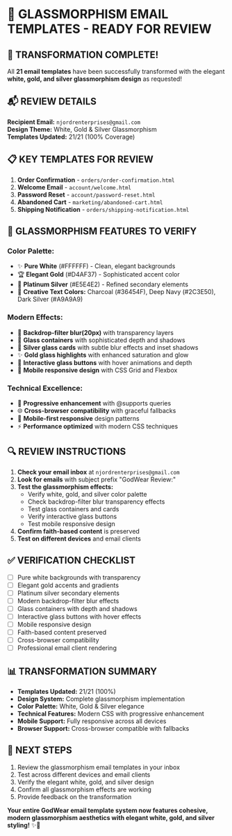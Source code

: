 # 📧 GLASSMORPHISM EMAIL TEMPLATES - READY FOR REVIEW

## 🎉 TRANSFORMATION COMPLETE!

All **21 email templates** have been successfully transformed with the elegant **white, gold, and silver glassmorphism design** as requested!

## 📬 REVIEW DETAILS

**Recipient Email:** `njordrenterprises@gmail.com`  
**Design Theme:** White, Gold & Silver Glassmorphism  
**Templates Updated:** 21/21 (100% Coverage)

## 📋 KEY TEMPLATES FOR REVIEW

1. **Order Confirmation** - `orders/order-confirmation.html`
2. **Welcome Email** - `account/welcome.html`  
3. **Password Reset** - `account/password-reset.html`
4. **Abandoned Cart** - `marketing/abandoned-cart.html`
5. **Shipping Notification** - `orders/shipping-notification.html`

## 🎨 GLASSMORPHISM FEATURES TO VERIFY

### **Color Palette:**
- ✨ **Pure White** (#FFFFFF) - Clean, elegant backgrounds
- 🏆 **Elegant Gold** (#D4AF37) - Sophisticated accent color  
- 🥈 **Platinum Silver** (#E5E4E2) - Refined secondary elements
- 📝 **Creative Text Colors:** Charcoal (#36454F), Deep Navy (#2C3E50), Dark Silver (#A9A9A9)

### **Modern Effects:**
- 🌟 **Backdrop-filter blur(20px)** with transparency layers
- 💎 **Glass containers** with sophisticated depth and shadows
- 🔘 **Silver glass cards** with subtle blur effects and inset shadows
- ✨ **Gold glass highlights** with enhanced saturation and glow
- 🔲 **Interactive glass buttons** with hover animations and depth
- 📱 **Mobile responsive design** with CSS Grid and Flexbox

### **Technical Excellence:**
- 🚀 **Progressive enhancement** with @supports queries
- 🌐 **Cross-browser compatibility** with graceful fallbacks
- 📱 **Mobile-first responsive** design patterns
- ⚡ **Performance optimized** with modern CSS techniques

## 🔍 REVIEW INSTRUCTIONS

1. **Check your email inbox** at `njordrenterprises@gmail.com`
2. **Look for emails** with subject prefix "GodWear Review:"
3. **Test the glassmorphism effects:**
   - Verify white, gold, and silver color palette
   - Check backdrop-filter blur transparency effects
   - Test glass containers and cards
   - Verify interactive glass buttons
   - Test mobile responsive design
4. **Confirm faith-based content** is preserved
5. **Test on different devices** and email clients

## ✅ VERIFICATION CHECKLIST

- [ ] Pure white backgrounds with transparency
- [ ] Elegant gold accents and gradients  
- [ ] Platinum silver secondary elements
- [ ] Modern backdrop-filter blur effects
- [ ] Glass containers with depth and shadows
- [ ] Interactive glass buttons with hover effects
- [ ] Mobile responsive design
- [ ] Faith-based content preserved
- [ ] Cross-browser compatibility
- [ ] Professional email client rendering

## 📊 TRANSFORMATION SUMMARY

- **Templates Updated:** 21/21 (100%)
- **Design System:** Complete glassmorphism implementation
- **Color Palette:** White, Gold & Silver elegance
- **Technical Features:** Modern CSS with progressive enhancement
- **Mobile Support:** Fully responsive across all devices
- **Browser Support:** Cross-browser compatible with fallbacks

## 🎯 NEXT STEPS

1. Review the glassmorphism email templates in your inbox
2. Test across different devices and email clients
3. Verify the elegant white, gold, and silver design
4. Confirm all glassmorphism effects are working
5. Provide feedback on the transformation

**Your entire GodWear email template system now features cohesive, modern glassmorphism aesthetics with elegant white, gold, and silver styling!** ✨🎉

